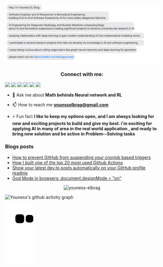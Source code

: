 [![](https://github.com/youness-elbrag/youness-elbrag/blob/main/chat.svg)](https://twitter.com/elbragyouness)

<h3 align="center">Connect with me:</h3>

   [<img src="https://img.shields.io/badge/linkedin-%230077B5.svg?&style=for-the-badge&logo=linkedin&logoColor=white" />](https://www.linkedin.com/in/youness-el-brag-b13628203/) [<img src="https://img.shields.io/badge/twitter-%230077B5.svg?&style=for-the-badge&logo=twitter&logoColor=white&color=00acee" />](https://twitter.com/elbragyouness) [<img src="https://img.shields.io/badge/kaggle-20BEFF.svg?&style=for-the-badge&logo=kaggle&logoColor=white" />](https://kaggle.com/younesselbrag) [<img src="https://img.shields.io/badge/medium-%2312100E.svg?&style=for-the-badge&logo=medium&logoColor=white" />](https://medium.com/@younesselbrag) [<img src="https://img.shields.io/badge/Dev.to-gray.svg?&style=for-the-badge&logo=dev.to&logoColor=white" />](https://dev.to/@elbrag) [<img src="https://img.shields.io/badge/discord-%237289DA.svg?&style=for-the-badge&logo=discord&logoColor=white" />](https://discord.gg/#0163)
<br>

- 💬 Ask me about **Math behinds Neural network and RL**

- 📫 How to reach me **younsselbrag@gmail.com**


- ⚡ Fun fact **I like to keep my options open, and I am always looking for new and exciting projects to build and give my best. i'm exciting for applying AI in many of area in the real world application , and ready to bring new solution and be active in Problem--Solving tasks**

### Blogs posts
<!-- BLOG-POST-LIST:START -->
- [How to prevent GitHub from suspending your cronjob based triggers](https://dev.to/gautamkrishnar/how-to-prevent-github-from-suspending-your-cronjob-based-triggers-knf)
- [How I built one of the top 20 most used Github Actions](https://www.gautamkrishnar.com/how-i-built-one-of-the-top-20-most-used-github-actions/)
- [Show your latest dev.to posts automatically on your GitHub profile readme](https://dev.to/gautamkrishnar/show-your-latest-dev-to-posts-automatically-in-your-github-profile-readme-3nk8)
- [God Mode in browsers: document.designMode = &quot;on&quot;](https://dev.to/gautamkrishnar/god-mode-in-browsers-document-designmode-on-2pmo)
<!-- BLOG-POST-LIST:END  -->



 <p align="center" >
     <img src="https://github-readme-stats.vercel.app/api?username=youness-elbrag&show_icons=true&locale=en&theme=react" alt="youness-elbrag" /> </p>

<!-- <img src="https://github-readme-streak-stats.herokuapp.com/?user=youness-elbrag&theme=dark#gh-dark-mode-only" alt="youness-elbrag" /> -->



<!-- 📈ACTIVITYGRAPH / 🌐WEBSITE: https://github.com/Youness-Elbrag/github-readme-activity-graph#customization -->

![Youness's github activity graph](https://activity-graph.herokuapp.com/graph?username=youness-elbrag&theme=react-dark)

![](https://github.com/youness-elbrag/youness-elbrag/blob/output/github-contribution-grid-snake.svg)
